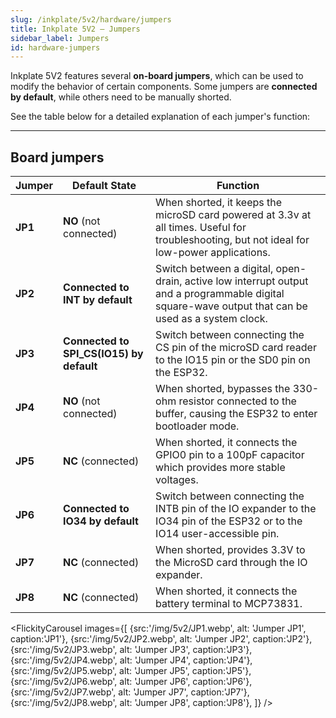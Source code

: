 ```yaml
---
slug: /inkplate/5v2/hardware/jumpers
title: Inkplate 5V2 – Jumpers
sidebar_label: Jumpers
id: hardware-jumpers
---
```


Inkplate 5V2 features several **on-board jumpers**, which can be used to modify the behavior of certain components. Some jumpers are **connected by default**, while others need to be manually shorted.

See the table below for a detailed explanation of each jumper's function:

---

## Board jumpers

| **Jumper** | **Default State** | **Function** |
|---|---|---|
| **JP1** 	| **NO** (not connected) 	| When shorted, it keeps the microSD card powered at 3.3v at all times. Useful for troubleshooting, but not ideal for low-power applications. |
| **JP2** | **Connected to INT by default** | Switch between a digital, open-drain, active low interrupt output and a programmable digital square-wave output that can be used as a system clock. |
| **JP3** | **Connected to SPI_CS(IO15) by default** | Switch between connecting the CS pin of the microSD card reader to the IO15 pin or the SD0 pin on the ESP32. |
| **JP4** | **NO** (not connected) | When shorted, bypasses the 330-ohm resistor connected to the buffer, causing the ESP32 to enter bootloader mode. |
| **JP5** | **NC** (connected) | When shorted, it connects the GPIO0 pin to a 100pF capacitor which provides more stable voltages. |
| **JP6** | **Connected to IO34 by default** | Switch between connecting the INTB pin of the IO expander to the IO34 pin of the ESP32 or to the IO14 user-accessible pin. |
| **JP7** | **NC** (connected) | When shorted, provides 3.3V to the MicroSD card through the IO expander. |
| **JP8** | **NC** (connected) 	| When shorted, it connects the battery terminal to MCP73831. |

<FlickityCarousel
images={[
  {src:'/img/5v2/JP1.webp', alt: 'Jumper JP1', caption:'JP1'},
  {src:'/img/5v2/JP2.webp', alt: 'Jumper JP2', caption:'JP2'},
  {src:'/img/5v2/JP3.webp', alt: 'Jumper JP3', caption:'JP3'},
  {src:'/img/5v2/JP4.webp', alt: 'Jumper JP4', caption:'JP4'},
  {src:'/img/5v2/JP5.webp', alt: 'Jumper JP5', caption:'JP5'},
  {src:'/img/5v2/JP6.webp', alt: 'Jumper JP6', caption:'JP6'},
  {src:'/img/5v2/JP7.webp', alt: 'Jumper JP7', caption:'JP7'},
  {src:'/img/5v2/JP8.webp', alt: 'Jumper JP8', caption:'JP8'},
]}
/>